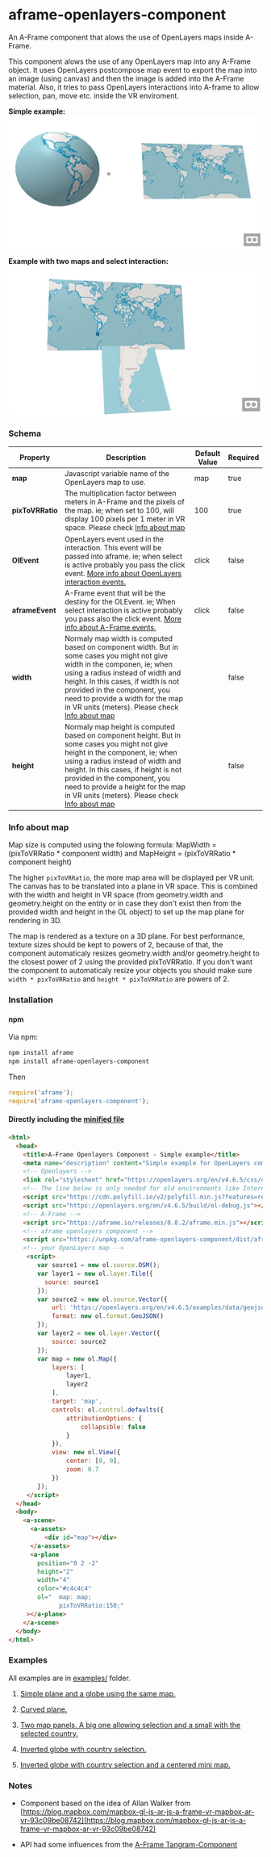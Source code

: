 # aframe-openlayers-component

An A-Frame component that alows the use of OpenLayers maps inside A-Frame.

This component alows the use of any OpenLayers map into any A-Frame object. It uses OpenLayers postcompose map event to export the map into an image (using canvas) and then the image is added into the A-Frame material. Also, it tries to pass OpenLayers interactions into A-frame to allow selection, pan, move etc. inside the VR enviroment.


**Simple example:**
![Example](docs/simple.png)

**Example with two maps and select interaction:**
![Example](docs/select.png)

### Schema

| Property | Description | Default Value | Required |
| -------- | ----------- | ------------- | ---- |
| **map** | Javascript variable name of the OpenLayers map to use. | map | true|
| **pixToVRRatio** | The multiplication factor between meters in A-Frame and the pixels of the map. ie; when set to 100, will display 100 pixels per 1 meter in VR space. Please check [Info about map](#info-about-map) | 100 | true |
| **OlEvent** | OpenLayers event used in the interaction. This event will be passed into aframe. ie; when select is active probably you pass the click event. [More info about OpenLayers interaction events.](https://openlayers.org/en/latest/apidoc/ol.interaction.html) | click | false |
| **aframeEvent** | A-Frame event that will be the destiny for the OLEvent. ie; When select interaction is active probably you pass also the click event. [More info about A-Frame events.](https://aframe.io/docs/0.8.0/introduction/interactions-and-controllers.html#sidebar)  | click | false |
| **width** | Normaly map width is computed based on component width. But in some cases you might not give width in the componen, ie; when using a radius instead of width and height. In this cases, if width is not provided in the component, you need to provide a width for the map in VR units (meters). Please check [Info about map](#info-about-map) |  | false |
| **height** | Normaly map height is computed based on component height. But in some cases you might not give height in the component, ie; when using a radius instead of width and height. In this cases, if height is not provided in the component, you need to provide a height for the map in VR units (meters). Please check [Info about map](#info-about-map)  |  | false |

### Info about map

Map size is computed using the folowing formula: MapWidth = (pixToVRRatio * component width) and MapHeight = (pixToVRRatio * component height) 

The higher `pixToVRRatio`, the more map area will be displayed per VR unit. The canvas has to be translated into a plane in VR space. This is combined with the width and height in VR space (from geometry.width and geometry.height on the entity or in case they don't exist then from the provided width and height in the OL object) to set up the map plane for rendering in 3D.

The map is rendered as a texture on a 3D plane. For best performance, texture sizes should be kept to powers of 2, because of that, the component automaticaly resizes geometry.width and/or geometry.height to the closest power of 2 using the provided pixToVRRatio. If you don't want the component to automaticaly resize your objects you should make sure `width * pixToVRRatio` and `height * pixToVRRatio` are powers of 2.

### Installation


#### npm

Via npm:

```bash
npm install aframe
npm install aframe-openlayers-component
```

Then

```js
require('aframe');
require('aframe-openlayers-component');
```

#### Directly including the [minified file](dist)

```html
<html>
  <head>
    <title>A-Frame Openlayers Component - Simple example</title>
    <meta name="description" content="Simple example for OpenLayers component in a flat panel."></meta>
    <!-- Openlayers -->
    <link rel="stylesheet" href="https://openlayers.org/en/v4.6.5/css/ol.css" type="text/css">
    <!-- The line below is only needed for old environments like Internet Explorer and Android 4.x -->
    <script src="https://cdn.polyfill.io/v2/polyfill.min.js?features=requestAnimationFrame,Element.prototype.classList,URL"></script>
    <script src="https://openlayers.org/en/v4.6.5/build/ol-debug.js"></script>
    <!-- A-Frame -->
    <script src="https://aframe.io/releases/0.8.2/aframe.min.js"></script>
    <!-- aframe openlayers component -->
    <script src="https://unpkg.com/aframe-openlayers-component/dist/aframe-openlayers-component.min.js"></script> 
    <!-- your OpenLayers map -->
     <script>
        var source1 = new ol.source.OSM();
        var layer1 = new ol.layer.Tile({
          source: source1
        });
        var source2 = new ol.source.Vector({
            url: 'https://openlayers.org/en/v4.6.5/examples/data/geojson/countries.geojson',
            format: new ol.format.GeoJSON()
        });
        var layer2 = new ol.layer.Vector({
            source: source2
        });
        var map = new ol.Map({
            layers: [
                layer1,
                layer2
            ],
            target: 'map',
            controls: ol.control.defaults({
                attributionOptions: {
                    collapsible: false
                }
            }),
            view: new ol.View({
                center: [0, 0],
                zoom: 0.7
            })
        });
	 </script>
  </head>
  <body>
    <a-scene>
      <a-assets>
          <div id="map"></div>
      </a-assets>
      <a-plane 
        position="0 2 -2" 
        height="2" 
        width="4" 
        color="#c4c4c4"
        ol="  map: map;
              pixToVRRatio:150;"
     ></a-plane>
    </a-scene>
  </body>
</html>
```

### Examples

All examples are in [examples/](examples/) folder.

1. [Simple plane and a globe using the same map.](https://lcalisto.github.io/aframe-openlayers-component/examples/simple.html)

2. [Curved plane.](https://lcalisto.github.io/aframe-openlayers-component/examples/curvedPlane.html)

3. [Two map panels. A big one allowing selection and a small with the selected country.](https://lcalisto.github.io/aframe-openlayers-component/examples/select.html)

4. [Inverted globe with country selection.](https://lcalisto.github.io/aframe-openlayers-component/examples/inverted.html)

5. [Inverted globe with country selection and a centered mini map.](https://lcalisto.github.io/aframe-openlayers-component/examples/invertedTwoMaps.html)




### Notes

* Component based on the idea of Allan Walker from [https://blog.mapbox.com/mapbox-gl-js-ar-js-a-frame-vr-mapbox-ar-vr-93c09be08742](https://blog.mapbox.com/mapbox-gl-js-ar-js-a-frame-vr-mapbox-ar-vr-93c09be08742)

* API had some influences from the [A-Frame Tangram-Component](https://github.com/mattrei/aframe-tangram-component)
